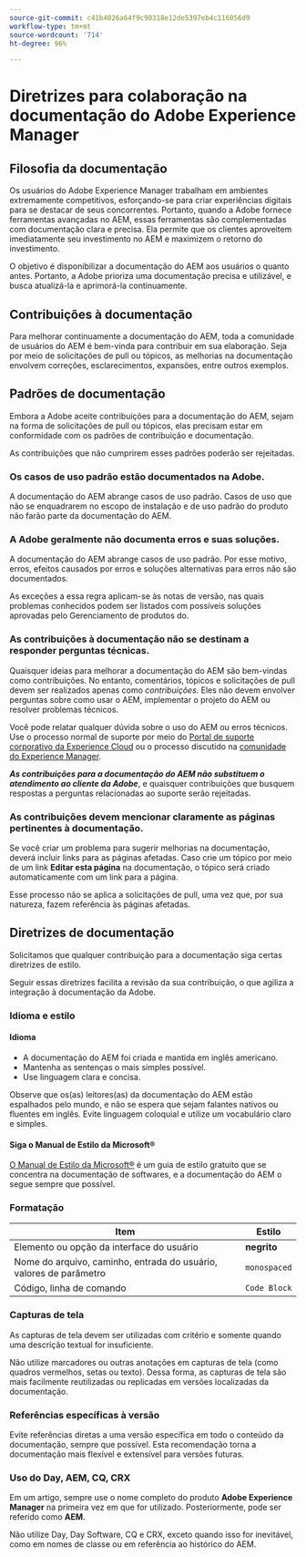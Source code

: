 ```yaml
---
source-git-commit: c41b4026a64f9c90318e12de5397eb4c116056d9
workflow-type: tm+mt
source-wordcount: '714'
ht-degree: 96%

---
```

# Diretrizes para colaboração na documentação do Adobe Experience Manager

## Filosofia da documentação

Os usuários do Adobe Experience Manager trabalham em ambientes extremamente competitivos, esforçando-se para criar experiências digitais para se destacar de seus concorrentes. Portanto, quando a Adobe fornece ferramentas avançadas no AEM, essas ferramentas são complementadas com documentação clara e precisa. Ela permite que os clientes aproveitem imediatamente seu investimento no AEM e maximizem o retorno do investimento.

O objetivo é disponibilizar a documentação do AEM aos usuários o quanto antes. Portanto, a Adobe prioriza uma documentação precisa e utilizável, e busca atualizá-la e aprimorá-la continuamente.

## Contribuições à documentação

Para melhorar continuamente a documentação do AEM, toda a comunidade de usuários do AEM é bem-vinda para contribuir em sua elaboração. Seja por meio de solicitações de pull ou tópicos, as melhorias na documentação envolvem correções, esclarecimentos, expansões, entre outros exemplos.

## Padrões de documentação

Embora a Adobe aceite contribuições para a documentação do AEM, sejam na forma de solicitações de pull ou tópicos, elas precisam estar em conformidade com os padrões de contribuição e documentação.

As contribuições que não cumprirem esses padrões poderão ser rejeitadas.

### Os casos de uso padrão estão documentados na Adobe.

A documentação do AEM abrange casos de uso padrão. Casos de uso que não se enquadrarem no escopo de instalação e de uso padrão do produto não farão parte da documentação do AEM.

### A Adobe geralmente não documenta erros e suas soluções.

A documentação do AEM abrange casos de uso padrão. Por esse motivo, erros, efeitos causados por erros e soluções alternativas para erros não são documentados.

As exceções a essa regra aplicam-se às notas de versão, nas quais problemas conhecidos podem ser listados com possíveis soluções aprovadas pelo Gerenciamento de produtos do.

### As contribuições à documentação não se destinam a responder perguntas técnicas.

Quaisquer ideias para melhorar a documentação do AEM são bem-vindas como contribuições. No entanto, comentários, tópicos e solicitações de pull devem ser realizados apenas como *contribuições*. Eles não devem envolver perguntas sobre como usar o AEM, implementar o projeto do AEM ou resolver problemas técnicos.

Você pode relatar qualquer dúvida sobre o uso do AEM ou erros técnicos. Use o processo normal de suporte por meio do [Portal de suporte corporativo da Experience Cloud](https://experienceleague.adobe.com/pt-br?support-solution=General#support) ou o processo discutido na [comunidade do Experience Manager](https://experienceleaguecommunities.adobe.com/t5/adobe-experience-manager/ct-p/adobe-experience-manager-community?profile.language=pt).

***As contribuições para a documentação do AEM não substituem o atendimento ao cliente da Adobe***, e quaisquer contribuições que busquem respostas a perguntas relacionadas ao suporte serão rejeitadas.

### As contribuições devem mencionar claramente as páginas pertinentes à documentação.

Se você criar um problema para sugerir melhorias na documentação, deverá incluir links para as páginas afetadas. Caso crie um tópico por meio de um link **Editar esta página** na documentação, o tópico será criado automaticamente com um link para a página.

Esse processo não se aplica a solicitações de pull, uma vez que, por sua natureza, fazem referência às páginas afetadas.

## Diretrizes de documentação

Solicitamos que qualquer contribuição para a documentação siga certas diretrizes de estilo.

Seguir essas diretrizes facilita a revisão da sua contribuição, o que agiliza a integração à documentação da Adobe.

### Idioma e estilo

#### Idioma

* A documentação do AEM foi criada e mantida em inglês americano.
* Mantenha as sentenças o mais simples possível.
* Use linguagem clara e concisa.

Observe que os(as) leitores(as) da documentação do AEM estão espalhados pelo mundo, e não se espera que sejam falantes nativos ou fluentes em inglês. Evite linguagem coloquial e utilize um vocabulário claro e simples.

#### Siga o Manual de Estilo da Microsoft®

[O Manual de Estilo da Microsoft®](https://learn.microsoft.com/pt-br/style-guide/welcome/) é um guia de estilo gratuito que se concentra na documentação de softwares, e a documentação do AEM o segue sempre que possível.

### Formatação

| Item | Estilo |
|---|---|
| Elemento ou opção da interface do usuário | **negrito** |
| Nome do arquivo, caminho, entrada do usuário, valores de parâmetro | `monospaced` |
| Código, linha de comando | ```Code Block``` |

### Capturas de tela

As capturas de tela devem ser utilizadas com critério e somente quando uma descrição textual for insuficiente.

Não utilize marcadores ou outras anotações em capturas de tela (como quadros vermelhos, setas ou texto). Dessa forma, as capturas de tela são mais facilmente reutilizadas ou replicadas em versões localizadas da documentação.

### Referências específicas à versão

Evite referências diretas a uma versão específica em todo o conteúdo da documentação, sempre que possível. Esta recomendação torna a documentação mais flexível e extensível para versões futuras.

### Uso do Day, AEM, CQ, CRX

Em um artigo, sempre use o nome completo do produto **Adobe Experience Manager** na primeira vez em que for utilizado. Posteriormente, pode ser referido como **AEM**.

Não utilize Day, Day Software, CQ e CRX, exceto quando isso for inevitável, como em nomes de classe ou em referência ao histórico do AEM.


